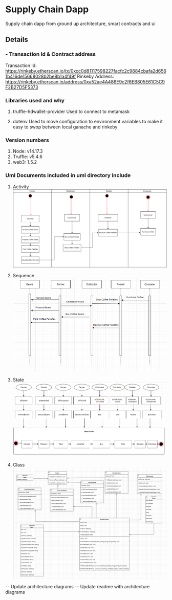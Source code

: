 # Supply Chain Dapp
Supply chain dapp from ground up architecture, smart contracts and ui

## Details

### - Transaction Id & Contract address 
Transaction Id:  https://rinkeby.etherscan.io/tx/0xcc0d81117598227facfc2c9884cbafa2d6561b416de15668028b2be8b1a4f49f
Rinkeby Address: https://rinkeby.etherscan.io/address/0xa52ae4A486E9c2f6EB805E61C5C9F2B27D5F5373


### Libraries used and why
1. truffle-hdwallet-provider
Used to connect to metamask

2. dotenv
Used to move configuration to environment variables to make it easy to swop between local ganache and rinkeby



### Version numbers
1. Node: v14.17.3
2. Truffle: v5.4.6
3. web3: 1.5.2

### Uml Documents included in uml directory include
1. Activity
![Activity Diagram](https://github.com/nathanrhoda/supply-chain-dapp/blob/main/uml/activity-diagram.PNG)

2. Sequence
![Sequence Diagram](https://github.com/nathanrhoda/supply-chain-dapp/blob/main/uml/sequence-diagram.png)

3. State
![State Diagram](https://github.com/nathanrhoda/supply-chain-dapp/blob/main/uml/state-diagram.PNG)

4. Class
![Class Diagram](https://github.com/nathanrhoda/supply-chain-dapp/blob/main/uml/class-diagram.PNG)

-- Update architecture diagrams 
-- Update readme with architecture diagrams
